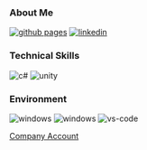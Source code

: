 ### About Me

[![github pages](http://img.shields.io/badge/-Github%20Pages-181717?style=flat-square&logo=github)](https://elik.pro/) [![linkedin](https://img.shields.io/badge/-LinkedIn-0077B5?style=flat-square&logo=Linkedin&logoColor=white)](https://www.linkedin.com/in/novemberi/)

### Technical Skills
![c#](http://img.shields.io/badge/-C%23-512BD4?style=flat-square&logo=csharp) ![unity](http://img.shields.io/badge/-Unity-black?style=flat-square&logo=unity)

### Environment
![windows](https://img.shields.io/badge/-Windows-0078D6?style=flat-square&logo=windows&logoColor=white) ![windows](https://img.shields.io/badge/-macOS-000000?style=flat-square&logo=apple&logoColor=white) ![vs-code](https://img.shields.io/badge/-Visual%20Studio%20Code-007ACC?style=flat-square&logo=Visual%20Studio%20Code&logoColor=white)

[Company Account](https://github.com/minsongbc)
